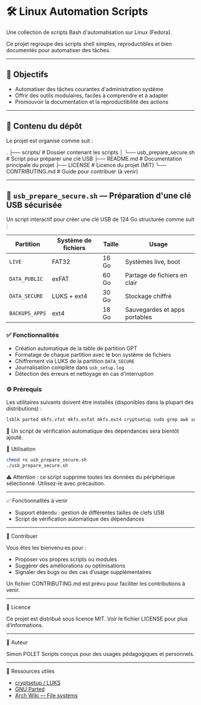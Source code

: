 # 🛠️ Linux Automation Scripts

Une collection de scripts Bash d'automatisation sur Linux (Fedora).

Ce projet regroupe des scripts shell simples, reproductibles et bien documentés pour automatiser des tâches.

---

## 📌 Objectifs

- Automatiser des tâches courantes d'administration système
- Offrir des outils modulaires, faciles à comprendre et à adapter
- Promouvoir la documentation et la reproductibilité des actions

---

## 📁 Contenu du dépôt

Le projet est organisé comme suit :

.
├── scripts/                     # Dossier contenant les scripts
│   └── usb_prepare_secure.sh    # Script pour préparer une clé USB 
├── README.md                    # Documentation principale du projet
├── LICENSE                      # Licence du projet (MIT)
└── CONTRIBUTING.md              # Guide pour contribuer (à venir)

---

## 🔐 `usb_prepare_secure.sh` — Préparation d'une clé USB sécurisée

Un script interactif pour créer une clé USB de 124 Go structurée comme suit :

| Partition       | Système de fichiers | Taille  | Usage                          |
|----------------|----------------------|---------|--------------------------------|
| `LIVE`         | FAT32                | 16 Go   | Systèmes live, boot            |
| `DATA_PUBLIC`  | exFAT                | 60 Go   | Partage de fichiers en clair   |
| `DATA_SECURE`  | LUKS + ext4          | 30 Go   | Stockage chiffré               |
| `BACKUPS_APPS` | ext4                 | 18 Go   | Sauvegardes et apps portables  |

### ✅ Fonctionnalités

- Création automatique de la table de partition GPT
- Formatage de chaque partition avec le bon système de fichiers
- Chiffrement via LUKS de la partition `DATA_SECURE`
- Journalisation complète dans `usb_setup.log`
- Détection des erreurs et nettoyage en cas d’interruption

### ⚙️ Prérequis

Les utilitaires suivants doivent être installés (disponibles dans la plupart des distributions) :

```bash
lsblk parted mkfs.vfat mkfs.exfat mkfs.ext4 cryptsetup sudo grep awk sed tee
```

🧪 Un script de vérification automatique des dépendances sera bientôt ajouté.

🚀 Utilisation

```bash
chmod +x usb_prepare_secure.sh
./usb_prepare_secure.sh
```

⚠️ Attention : ce script supprime toutes les données du périphérique sélectionné. Utilisez-le avec précaution.

---

✅ Fonctionnalités à venir

- Support étdendu : gestion de différentes tailles de clefs USB
- Script de vérification automatique des dépendances

---

🤝 Contribuer

Vous êtes les bienvenu·es pour :

- Proposer vos propres scripts ou modules
- Suggérer des améliorations ou optimisations
- Signaler des bugs ou des cas d’usage supplémentaires

Un fichier CONTRIBUTING.md est prévu pour faciliter les contributions à venir.

---

📄 Licence

Ce projet est distribué sous licence MIT. Voir le fichier LICENSE pour plus d’informations.

---

👤 Auteur

Simon POLET
Scripts conçus pour des usages pédagogiques et personnels.

---

🔗 Ressources utiles

- [cryptsetup / LUKS](https://gitlab.com/cryptsetup/cryptsetup)
- [GNU Parted](https://www.gnu.org/software/parted/)
- [Arch Wiki — File systems](https://wiki.archlinux.org/title/File_systems)

